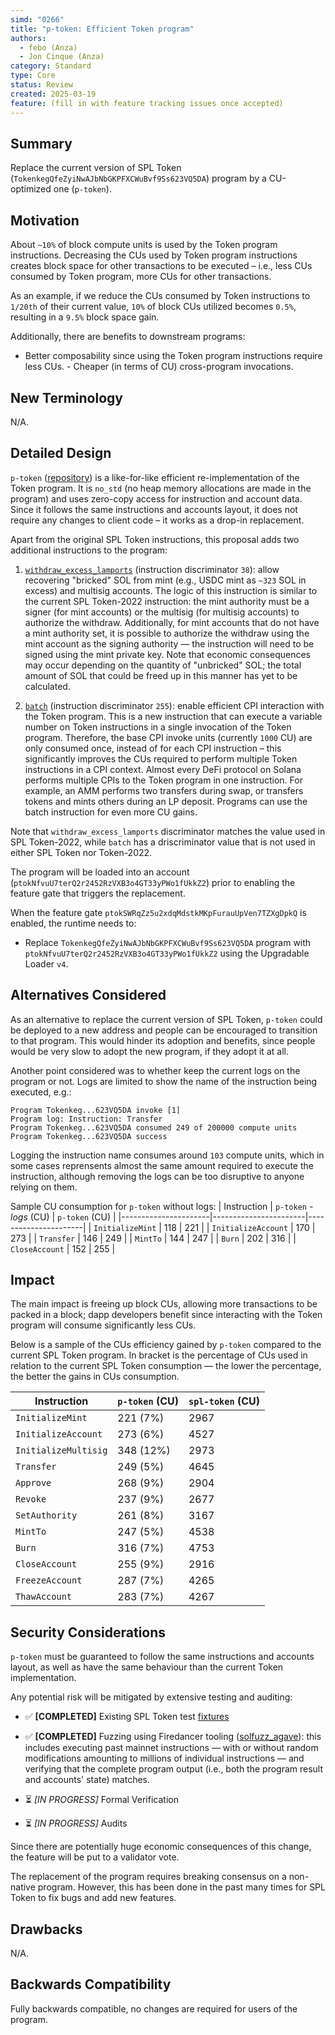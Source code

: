 ```yaml
---
simd: "0266"
title: "p-token: Efficient Token program"
authors:
  - febo (Anza)
  - Jon Cinque (Anza)
category: Standard
type: Core
status: Review
created: 2025-03-19
feature: (fill in with feature tracking issues once accepted)
---
```


## Summary

Replace the current version of SPL Token
(`TokenkegQfeZyiNwAJbNbGKPFXCWuBvf9Ss623VQ5DA`) program by a CU-optimized one
(`p-token`).

## Motivation

About `~10%` of block compute units is used by the Token program instructions.
Decreasing the CUs used by Token program instructions creates block space for
other transactions to be executed – i.e., less CUs consumed by Token program,
more CUs for other transactions.

As an example, if we reduce the CUs consumed by Token instructions to `1/20th`
of their current value, `10%` of block CUs utilized becomes `0.5%`, resulting in
a `9.5%` block space gain.

Additionally, there are benefits to downstream programs:

- Better composability since using the Token program instructions require less
  CUs. - Cheaper (in terms of CU) cross-program invocations.

## New Terminology

N/A.

## Detailed Design

`p-token`
([repository](https://github.com/solana-program/token/tree/main/p-token)) is a
like-for-like efficient re-implementation of the Token program. It is `no_std`
(no heap memory allocations are made in the program) and uses zero-copy access
for instruction and account data. Since it follows the same instructions and
accounts layout, it does not require any changes to client code – it works as a
drop-in replacement.

Apart from the original SPL Token instructions, this proposal adds two
additional instructions to the program:

1. [`withdraw_excess_lamports`](https://github.com/solana-program/token/blob/main/p-token/src/processor/withdraw_excess_lamports.rs)
    (instruction discriminator `38`): allow recovering "bricked" SOL from mint
    (e.g., USDC mint as `~323` SOL in excess) and multisig accounts. The logic of
    this instruction is similar to the current SPL Token-2022 instruction: the mint
    authority must be a signer (for mint accounts) or the multisig (for multisig
    accounts) to authorize the withdraw. Additionally, for mint accounts that do
    not have a mint authority set, it is possible to authorize the withdraw using
    the mint account as the signing authority &mdash; the instruction will need to
    be signed using the mint private key. Note that economic consequences may occur
    depending on the quantity of "unbricked" SOL; the total amount of SOL that could
    be freed up in this manner has yet to be calculated.

2. [`batch`](https://github.com/solana-program/token/blob/main/p-token/src/processor/batch.rs)
    (instruction discriminator `255`): enable efficient CPI interaction with the
    Token program. This is a new instruction that can execute a variable number on
    Token instructions in a single invocation of the Token program. Therefore, the
    base CPI invoke units (currently `1000` CU) are only consumed once, instead of
    for each CPI instruction – this significantly improves the CUs required to
    perform multiple Token instructions in a CPI context. Almost every DeFi protocol
    on Solana performs multiple CPIs to the Token program in one instruction. For
    example, an AMM performs two transfers during swap, or transfers tokens and
    mints others during an LP deposit. Programs can use the batch instruction for
    even more CU gains.

Note that `withdraw_excess_lamports` discriminator matches the value used in SPL
Token-2022, while `batch` has a driscriminator value that is not used in either
SPL Token nor Token-2022.

The program will be loaded into an account
(`ptokNfvuU7terQ2r2452RzVXB3o4GT33yPWo1fUkkZ2`) prior to enabling the feature
gate that triggers the replacement.

When the feature gate `ptokSWRqZz5u2xdqMdstkMKpFurauUpVen7TZXgDpkQ` is enabled,
the runtime needs to:

- Replace `TokenkegQfeZyiNwAJbNbGKPFXCWuBvf9Ss623VQ5DA` program with
  `ptokNfvuU7terQ2r2452RzVXB3o4GT33yPWo1fUkkZ2` using the Upgradable Loader `v4`.

## Alternatives Considered

As an alternative to replace the current version of SPL Token, `p-token` could
be deployed to a new address and people can be encouraged to transition to that
program. This would hinder its adoption and benefits, since people would be very
slow to adopt the new program, if they adopt it at all.

Another point considered was to whether keep the current logs on the program or
not. Logs are limited to show the name of the instruction being executed, e.g.:

```
Program Tokenkeg...623VQ5DA invoke [1]
Program log: Instruction: Transfer
Program Tokenkeg...623VQ5DA consumed 249 of 200000 compute units
Program Tokenkeg...623VQ5DA success
```

Logging the instruction name consumes around `103` compute units, which in some
cases reprensents almost the same amount required to execute the instruction,
although removing the logs can be too disruptive to anyone relying on them.

Sample CU consumption for `p-token` without logs:
| Instruction          | `p-token` *- logs* (CU) | `p-token` (CU) |
|----------------------|-----------------------|----------------------|
| `InitializeMint`     | 118                   | 221                  |
| `InitializeAccount`  | 170                   | 273                  |
| `Transfer`           | 146                   | 249                  |
| `MintTo`             | 144                   | 247                  |
| `Burn`               | 202                   | 316                  |
| `CloseAccount`       | 152                   | 255                  |

## Impact

The main impact is freeing up block CUs, allowing more transactions to be packed
in a block; dapp developers benefit since interacting with the Token program
will consume significantly less CUs.

Below is a sample of the CUs efficiency gained by `p-token` compared to the
current SPL Token program. In bracket is the percentage of CUs used in relation
to the current SPL Token consumption &mdash; the lower the percentage, the
better the gains in CUs consumption.

| Instruction          | `p-token` (CU) | `spl-token` (CU) |
|----------------------|----------------|------------------| 
| `InitializeMint`     | 221 (7%)       | 2967             |
| `InitializeAccount`  | 273 (6%)       | 4527             |
| `InitializeMultisig` | 348 (12%)      | 2973             |
| `Transfer`           | 249 (5%)       | 4645             |
| `Approve`            | 268 (9%)       | 2904             |
| `Revoke`             | 237 (9%)       | 2677             |
| `SetAuthority`       | 261 (8%)       | 3167             |
| `MintTo`             | 247 (5%)       | 4538             |
| `Burn`               | 316 (7%)       | 4753             |
| `CloseAccount`       | 255 (9%)       | 2916             |
| `FreezeAccount`      | 287 (7%)       | 4265             |
| `ThawAccount`        | 283 (7%)       | 4267             |

## Security Considerations

`p-token` must be guaranteed to follow the same instructions and accounts
layout, as well as have the same behaviour than the current Token
implementation.

Any potential risk will be mitigated by extensive testing and auditing:

- ✅ **[COMPLETED]** Existing SPL Token test [fixtures](https://github.com/solana-program/token/blob/main/.github/workflows/main.yml#L284-L313)

- ✅ **[COMPLETED]** Fuzzing using Firedancer tooling
([solfuzz_agave](https://github.com/firedancer-io/solfuzz-agave)): this
includes executing past mainnet instructions &mdash; with or without random
modifications amounting to millions of individual instructions &mdash; and
verifying that the complete program output (i.e., both the program result
and accounts' state) matches.

- ⏳ *[IN PROGRESS]* Formal Verification

- ⏳ *[IN PROGRESS]* Audits

Since there are potentially huge economic consequences of this change, the feature
will be put to a validator vote.

The replacement of the program requires breaking consensus on a non-native
program. However, this has been done in the past many times for SPL Token to fix
bugs and add new features.

## Drawbacks

N/A.

## Backwards Compatibility

Fully backwards compatible, no changes are required for users of the program.
````
